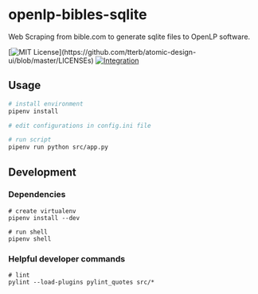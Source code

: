 # openlp-bibles-sqlite

Web Scraping from bible.com to generate sqlite files to OpenLP software.

[![MIT License](https://img.shields.io/apm/l/atomic-design-ui.svg?)](https://github.com/tterb/atomic-design-ui/blob/master/LICENSEs)
[![Integration](https://github.com/estevao90/openlp-bibles-sqlite/actions/workflows/integration.yml/badge.svg)](https://github.com/estevao90/openlp-bibles-sqlite/actions/workflows/integration.yml)

## Usage

```bash
# install environment
pipenv install

# edit configurations in config.ini file

# run script
pipenv run python src/app.py 
```

## Development

### Dependencies

```shell
# create virtualenv
pipenv install --dev

# run shell
pipenv shell
```

### Helpful developer commands

```shell
# lint
pylint --load-plugins pylint_quotes src/*
```
